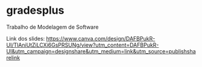 # gradesplus
Trabalho de Modelagem de Software

Link dos slides: https://www.canva.com/design/DAFBPukR-UI/TlAniUtZiLCXi6GsPRSUNg/view?utm_content=DAFBPukR-UI&utm_campaign=designshare&utm_medium=link&utm_source=publishsharelink
